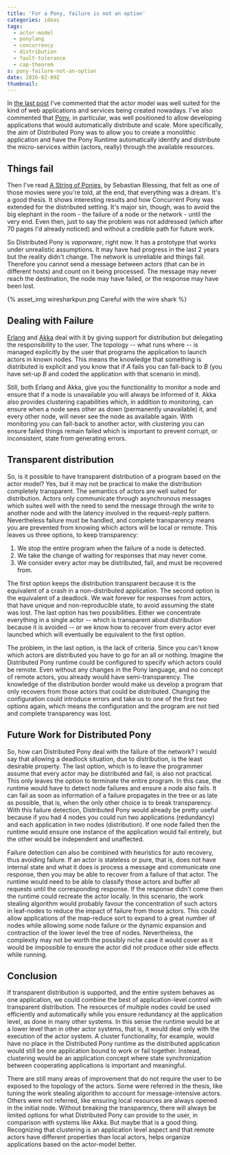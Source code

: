 ```yaml
---
title: 'For a Pony, failure is not an option'
categories: ideas
tags:
  - actor-model
  - ponylang
  - concurrency
  - distribution
  - fault-tolerance
  - cap-theorem
s: pony-failure-not-an-option
date: 2016-02-09Z
thumbnail:
---
```


In [the last post][post-1] I've commented that the actor model was well suited for the kind of web applications and services being created nowadays. I've also commented that [Pony], in particular, was well positioned to allow developing applications that would automatically distribute and scale. More specifically, the aim of Distributed Pony was to allow you to create a monolithic application and have the Pony Runtime automatically identify and distribute the micro-services within (actors, really) through the available resources.

Things fail
-----------

Then I've read [A String of Ponies][dpony], by Sebastian Blessing, that felt as one of those movies were you're told, at the end, that everything was a dream. It's a good thesis. It shows interesting results and how Concurrent Pony was extended for the distributed setting. It's major sin, though, was to avoid the big elephant in the room - the failure of a node or the network - until the very end. Even then, just to say the problem was not addressed (which after 70 pages I'd already noticed) and without a credible path for future work.

So Distributed Pony is _vaporware_, right now. It has a prototype that works under unrealistic assumptions. It may have had progress in the last 2 years but the reality didn't change. The network is unreliable and things fail. Therefore you cannot send a message between actors (that can be in different hosts) and count on it being processed. The message may never reach the destination, the node may have failed, or the response may have been lost.

{% asset_img wiresharkpun.png Careful with the wire shark %}

Dealing with Failure
--------------------

[Erlang] and [Akka] deal with it by giving support for distribution but delegating the responsibility to the user. The topology -- what runs where -- is managed explicitly by the user that programs the application to launch actors in known nodes. This means the knowledge that something is distributed is explicit and you know that if _A_ fails you can fall-back to _B_ (you have set-up _B_ and coded the application with that scenario in mind).

Still, both Erlang and Akka, give you the functionality to monitor a node and ensure that if a node is unavailable you will always be informed of it. Akka also provides clustering capabilities which, in addition to monitoring, can ensure when a node sees other as down (permanently unavailable) it, and every other node, will never see the node as available again. With monitoring you can fall-back to another actor, with clustering you can ensure failed things remain failed which is important to prevent corrupt, or inconsistent, state from generating errors.

Transparent distribution
------------------------

So, is it possible to have transparent distribution of a program based on the actor model? Yes, but it may not be practical to make the distribution completely transparent. The semantics of actors are well suited for distribution. Actors only communicate through asynchronous messages which suites well with the need to send the message through the write to another node and with the latency involved in the request-reply pattern. Nevertheless failure must be handled, and complete transparency means you are prevented from knowing which actors will be local or remote. This leaves us three options, to keep transparency:

  1. We stop the entire program when the failure of a node is detected.
  2. We take the change of waiting for responses that may never come.
  3. We consider every actor may be distributed, fail, and must be recovered from.

The first option keeps the distribution transparent because it is the equivalent of a crash in a non-distributed application. The second option is the equivalent of a deadlock. We wait forever for responses from actors, that have unique and non-reproducible state, to avoid assuming the state was lost. The last option has two possibilities. Either we concentrate everything in a single actor -- which is transparent about distribution because it is avoided -- or we know how to recover from every actor ever launched which will eventually be equivalent to the first option.

The problem, in the last option, is the lack of criteria. Since you can't know which actors are distributed you have to go for an all or nothing. Imagine the Distributed Pony runtime could be configured to specify which actors could be remote. Even without any changes in the Pony language, and no concept of remote actors, you already would have semi-transparency. The knowledge of the distribution border would make us develop a program that only recovers from those actors that could be distributed. Changing the configuration could introduce errors and take us to one of the first two options again, which means the configuration and the program are not tied and complete transparency was lost.

Future Work for Distributed Pony
--------------------------------

So, how can Distributed Pony deal with the failure of the network? I would say that allowing a deadlock situation, due to distribution, is the least desirable property. The last option, which is to leave the programmer assume that every actor may be distributed and fail, is also not practical. This only leaves the option to terminate the entire program. In this case, the runtime would have to detect node failures and ensure a node also fails. It can fail as soon as information of a failure propagates in the tree or as late as possible, that is, when the only other choice is to break transparency. With this failure detection, Distributed Pony would already be pretty useful because if you had 4 nodes you could run two applications (redundancy) and each application in two nodes (distribution). If one node failed then the runtime would ensure one instance of the application would fail entirely, but the other would be independent and unaffected.

Failure detection can also be combined with heuristics for auto recovery, thus avoiding failure. If an actor is stateless or pure, that is, does not have internal state and what it does is process a message and communicate one response, then you may be able to recover from a failure of that actor. The runtime would need to be able to classify those actors and buffer all requests until the corresponding response. If the response didn't come then the runtime could recreate the actor locally. In this scenario, the work stealing algorithm would probably favour the concentration of such actors in leaf-nodes to reduce the impact of failure from those actors. This could allow applications of the map-reduce sort to expand to a great number of nodes while allowing some node failure or the dynamic expansion and contraction of the lower level the tree of nodes. Nevertheless, the complexity may not be worth the possibly niche case it would cover as it would be impossible to ensure the actor did not produce other side effects while running.

Conclusion
----------

If transparent distribution is supported, and the entire system behaves as one application, we could combine the best of application-level control with transparent distribution. The resources of multiple nodes could be used efficiently and automatically while you ensure redundancy at the application level, as done in many other systems. In this sense the runtime would be at a lower level than in other actor systems, that is, it would deal only with the execution of the actor system. A cluster functionality, for example, would have no place in the Distributed Pony runtime as the distributed application would still be one application bound to work or fail together. Instead, clustering would be an application concept where state synchronization between cooperating applications is important and meaningful.

There are still many areas of improvement that do not require the user to be exposed to the topology of the actors. Some were referred in the thesis, like tuning the work stealing algorithm to account for message-intensive actors. Others were not referred, like ensuring local resources are always opened in the initial node. Without breaking the transparency, there will always be limited options for what Distributed Pony can provide to the user, in comparison with systems like Akka. But maybe that is a good thing. Recognizing that clustering is an application level aspect and that remote actors have different properties than local actors, helps organize applications based on the actor-model better.

[post-1]: /posts/2016/01/29/ponylang-actor-model/
[pony]: http://www.ponylang.org/
[dpony]: http://www.doc.ic.ac.uk/teaching/distinguished-projects/2013/s.blessing.pdf
[vapor]: https://youtu.be/KvLjy8w1G_U?t=41m10s
[akka]: http://akka.io/
[erlang]: http://www.erlang.org/
